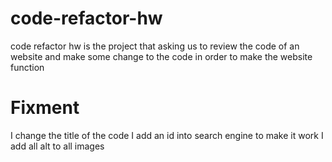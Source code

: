 # code-refactor-hw
 code refactor hw is the project that asking us to review the code of an website and make some change to the code in order to make the website function
# Fixment
I change the title of the code
I add an id into search engine to make it work
I add all alt to all images
